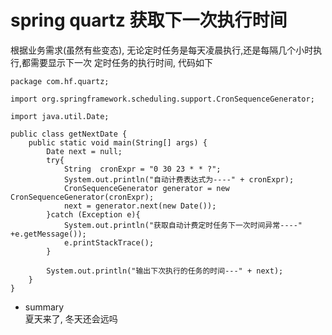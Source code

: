 # spring quartz 获取下一次执行时间

根据业务需求(虽然有些变态), 无论定时任务是每天凌晨执行,还是每隔几个小时执行,都需要显示下一次
定时任务的执行时间, 代码如下 
```
package com.hf.quartz;

import org.springframework.scheduling.support.CronSequenceGenerator;

import java.util.Date;

public class getNextDate {
    public static void main(String[] args) {
        Date next = null;
        try{
            String  cronExpr = "0 30 23 * * ?";
            System.out.println("自动计费表达式为----" + cronExpr);
            CronSequenceGenerator generator = new CronSequenceGenerator(cronExpr);
            next = generator.next(new Date());
        }catch (Exception e){
            System.out.println("获取自动计费定时任务下一次时间异常----" +e.getMessage());
            e.printStackTrace();
        }

        System.out.println("输出下次执行的任务的时间---" + next);
    }
}

```

- summary<br>
夏天来了, 冬天还会远吗

